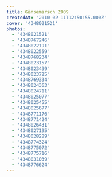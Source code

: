 ```yaml
---
title: Gänsemarsch 2009
createdAt: '2010-02-11T12:50:55.000Z'
cover: '4348021521'
photos:
  - '4348021521'
  - '4348767246'
  - '4348022191'
  - '4348022559'
  - '4348768234'
  - '4348023157'
  - '4348023439'
  - '4348023725'
  - '4348769334'
  - '4348024363'
  - '4348024711'
  - '4348025077'
  - '4348025455'
  - '4348025677'
  - '4348771176'
  - '4348771424'
  - '4348026431'
  - '4348027195'
  - '4348028289'
  - '4348774324'
  - '4348775072'
  - '4348775716'
  - '4348031039'
  - '4348776624'
---
```


